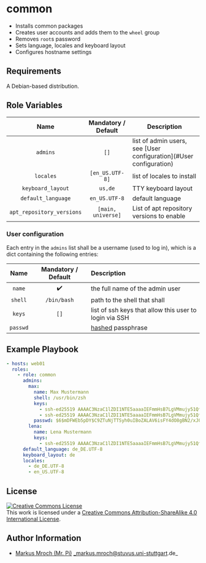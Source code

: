 # common

- Installs common packages
- Creates user accounts and adds them to the `wheel` group
- Removes `root`s password
- Sets language, locales and keyboard layout
- Configures hostname settings

## Requirements

A Debian-based distribution.

## Role Variables

|            Name           | Mandatory / Default | Description                                                        |
|:-------------------------:|:-------------------:|--------------------------------------------------------------------|
|          `admins`         |         `[]`        | list of admin users, see [User configuration](#User configuration) |
|         `locales`         |   `[en_US.UTF-8]`   | list of locales to install                                         |
|     `keyboard_layout`     |       `us,de`       | TTY keyboard layout                                                |
|     `default_language`    |    `en_US.UTF-8`    | default language                                                   |
| `apt_repository_versions` |  `[main, universe]` | List of apt repository versions to enable                          |
### User configuration

Each entry in the `admins` list shall be a username (used to log in), which is a dict containing the following entries:

|   Name   | Mandatory / Default | Description                                                                                                           |
|:--------:|:-------------------:|:----------------------------------------------------------------------------------------------------------------------|
|  `name`  |  :heavy_check_mark: | the full name of the admin user                                                                                       |
|  `shell` |     `/bin/bash`     | path to the shell that shall                                                                                          |
|  `keys`  |         `[]`        | list of ssh keys that allow this user to login via SSH                                                                |
| `passwd` |                     | [hashed](http://docs.ansible.com/ansible/faq.html#how-do-i-generate-crypted-passwords-for-the-user-module) passphrase |

## Example Playbook

```yml
- hosts: web01
  roles:
    - role: common
      admins:
        max:
          name: Max Mustermann
          shell: /usr/bin/zsh
          keys:
            - ssh-ed25519 AAAAC3NzaC1lZDI1NTE5aaaaIEFmmHsB7LgVMmujy51QfoSS9hnN7GMEm+Mkcg1YVJnn max123
            - ssh-ed25519 AAAAC3NzaC1lZDI1NTE5aaaaIEFmmHsB7LgVMmujy51QfoSS9hnN7GMEm+Mkcg1YVJnn max321
          passwd: $6$mDFWEb5pDY$C9ZTuNjTTSyh0uIBoZALAV6isFY4dO8gBN2/xJ0yX2rejvr2wKp/wMmHwvoC.gD8NaeozxjhWvNHp3rJEJdJj1
        lena:
          name: Lena Mustermann
          keys:
            - ssh-ed25519 AAAAC3NzaC1lZDI1NTE5aaaaIEFmmHsB7LgVMmujy51QfoSS9hnN7GMEm+Mkcg1YVJnn max123
      default_language: de_DE.UTF-8
      keyboard_layout: de
      locales:
        - de_DE.UTF-8
        - en_US.UTF-8
```

## License

<a rel="license" href="http://creativecommons.org/licenses/by-sa/4.0/"><img alt="Creative Commons License" style="border-width:0" src="https://i.creativecommons.org/l/by-sa/4.0/80x15.png" /></a><br />This work is licensed under a <a rel="license" href="http://creativecommons.org/licenses/by-sa/4.0/">Creative Commons Attribution-ShareAlike 4.0 International License</a>.

## Author Information
* [Markus Mroch (Mr. Pi)](https://github.com/Mr-Pi) _markus.mroch@stuvus.uni-stuttgart.de_
